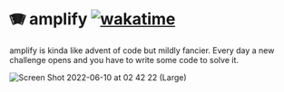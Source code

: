 # 🪗 amplify [![wakatime](https://wakatime.com/badge/user/172d7c74-6872-40e7-9e7a-8365ac707ca1/project/d770ae2a-cbbd-4cea-b1c1-e297a23d7472.svg)](https://wakatime.com/badge/user/172d7c74-6872-40e7-9e7a-8365ac707ca1/project/d770ae2a-cbbd-4cea-b1c1-e297a23d7472)

amplify is kinda like advent of code but mildly fancier.
Every day a new challenge opens and you have to write some code to solve it.

![Screen Shot 2022-06-10 at 02 42 22 (Large)](https://user-images.githubusercontent.com/50306817/173480895-4339f83d-ff8c-4806-b8b5-3dab3adc9068.png)

